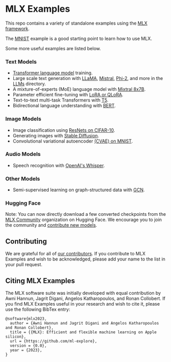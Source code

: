 # MLX Examples

This repo contains a variety of standalone examples using the [MLX
framework](https://github.com/ml-explore/mlx).

The [MNIST](mnist) example is a good starting point to learn how to use MLX.

Some more useful examples are listed below.

### Text Models 

- [Transformer language model](transformer_lm) training.
- Large scale text generation with [LLaMA](llms/llama),
  [Mistral](llms/mistral), [Phi-2](llms/phi2), and more in the [LLMs](llms)
  directory.
- A mixture-of-experts (MoE) language model with [Mixtral 8x7B](llms/mixtral).
- Parameter efficient fine-tuning with [LoRA or QLoRA](lora).
- Text-to-text multi-task Transformers with [T5](t5).
- Bidirectional language understanding with [BERT](bert).

### Image Models 

- Image classification using [ResNets on CIFAR-10](cifar).
- Generating images with [Stable Diffusion](stable_diffusion).
- Convolutional variational autoencoder [(CVAE) on MNIST](cvae).

### Audio Models

- Speech recognition with [OpenAI's Whisper](whisper).

### Other Models 

- Semi-supervised learning on graph-structured data with [GCN](gcn).

### Hugging Face

Note: You can now directly download a few converted checkpoints from the [MLX
Community](https://huggingface.co/mlx-community) organization on Hugging Face.
We encourage you to join the community and [contribute new
models](https://github.com/ml-explore/mlx-examples/issues/155).

## Contributing 

We are grateful for all of [our
contributors](ACKNOWLEDGMENTS.md#Individual-Contributors). If you contribute
to MLX Examples and wish to be acknowledged, please add your name to the list in your
pull request.

## Citing MLX Examples

The MLX software suite was initially developed with equal contribution by Awni
Hannun, Jagrit Digani, Angelos Katharopoulos, and Ronan Collobert. If you find
MLX Examples useful in your research and wish to cite it, please use the following
BibTex entry:

```
@software{mlx2023,
  author = {Awni Hannun and Jagrit Digani and Angelos Katharopoulos and Ronan Collobert},
  title = {{MLX}: Efficient and flexible machine learning on Apple silicon},
  url = {https://github.com/ml-explore},
  version = {0.0},
  year = {2023},
}
```
